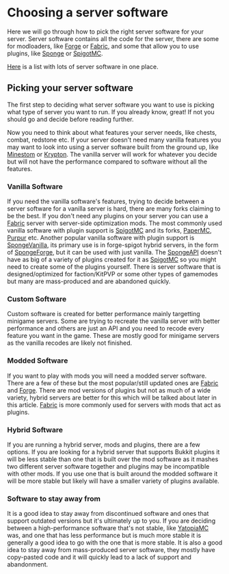 # Choosing a server software

Here we will go through how to pick the right server software for your server. Server software contains all the code for the server, there are some for modloaders, like [Forge](https://files.minecraftforge.net/net/minecraftforge/forge) or [Fabric](https://fabricmc.net/), and some that allow you to use plugins, like [Sponge](https://www.spongepowered.org) or [SpigotMC](https://www.spigotmc.org).

[Here](../../info/lists/server_software) is a list with lots of server software in one place.

## Picking your server software

The first step to deciding what server software you want to use is picking what type of server you want to run. If you already know, great! If not you should go and decide before reading further.

Now you need to think about what features your server needs, like chests, combat, redstone etc. If your server doesn't need many vanilla features you may want to look into using a server software built from the ground up, like [Minestom](https://minestom.net) or [Krypton](https://kryptonmc.org). The vanilla server will work for whatever you decide but will not have the performance compared to software without all the features.

### Vanilla Software

If you need the vanilla software's features, trying to decide between a server software for a vanilla server is hard, there are many forks claiming to be the best. If you don't need any plugins on your server you can use a [Fabric](https://fabricmc.net) server with server-side optimization mods. The most commonly used vanilla software with plugin support is [SpigotMC](https://www.spigotmc.org) and its forks, [PaperMC](https://papermc.io), [Purpur](https://purpur.pl3x.net) etc. Another popular vanilla software with plugin support is [SpongeVanilla](https://www.spongepowered.org/downloads/spongevanilla), its primary use is in forge-spigot hybrid servers, in the form of [SpongeForge](https://www.spongepowered.org/downloads/spongeforge), but it can be used with just vanilla. The [SpongeAPI](https://www.spongepowered.org/downloads/spongeapi) doesn't have as big of a variety of plugins created for it as [SpigotMC](https://www.spigotmc.org) so you might need to create some of the plugins yourself. There is server software that is designed/optimized for faction/KitPVP or some other types of gamemodes but many are mass-produced and are abandoned quickly.

### Custom Software

Custom software is created for better performance mainly targetting minigame servers. Some are trying to recreate the vanilla server with better performance and others are just an API and you need to recode every feature you want in the game. These are mostly good for minigame servers as the vanilla recodes are likely not finished.

### Modded Software

If you want to play with mods you will need a modded server software. There are a few of these but the most popular/still updated ones are [Fabric](https://fabricmc.net) and [Forge](https://files.minecraftforge.net/net/minecraftforge/forge). There are mod versions of plugins but not as much of a wide variety, hybrid servers are better for this which will be talked about later in this article. [Fabric](https://fabricmc.net) is more commonly used for servers with mods that act as plugins.

### Hybrid Software

If you are running a hybrid server, mods and plugins, there are a few options. If you are looking for a hybrid server that supports Bukkit plugins it will be less stable than one that is built over the mod software as it mashes two different server software together and plugins may be incompatible with other mods. If you use one that is built around the modded software it will be more stable but likely will have a smaller variety of plugins available.

### Software to stay away from

It is a good idea to stay away from discontinued software and ones that support outdated versions but it's ultimately up to you. If you are deciding between a high-performance software that's not stable, like [YatopiaMC](https://yatopiamc.org) was, and one that has less performance but is much more stable it is generally a good idea to go with the one that is more stable. It is also a good idea to stay away from mass-produced server software, they mostly have copy-pasted code and it will quickly lead to a lack of support and abandonment.
